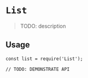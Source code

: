 # `List`

> TODO: description

## Usage

```
const list = require('List');

// TODO: DEMONSTRATE API
```
